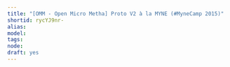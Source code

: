 ```yaml
---
title: "[OMM - Open Micro Metha] Proto V2 à la MYNE (#MyneCamp 2015)"
shortid: rycYJ9nr-
alias: 
model: 
tags: 
node: 
draft: yes
--- 
```

 